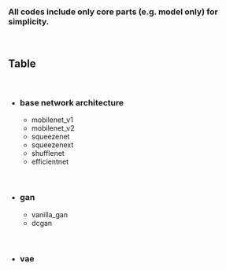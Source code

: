 ### All codes include only core parts (e.g. model only) for simplicity.

<br>

## **Table**

<br>

- ### base network architecture
	- mobilenet_v1
	- mobilenet_v2
	- squeezenet
	- squeezenext
	- shufflenet
	- efficientnet

<br>

- ### gan
	- vanilla_gan
	- dcgan	

<br>
 
- ### vae
  